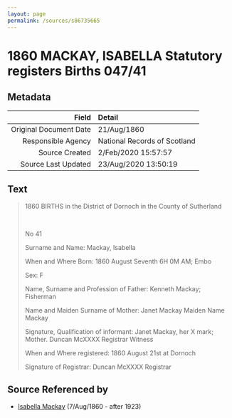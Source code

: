 ```yaml
---
layout: page
permalink: /sources/s86735665
---
```


# 1860 MACKAY, ISABELLA Statutory registers Births 047/41

## Metadata
Field | Detail
---:|:---
Original Document Date | 21/Aug/1860
Responsible Agency | National Records of Scotland
Source Created | 2/Feb/2020 15:57:57
Source Last Updated | 23/Aug/2020 13:50:19

## Text

> 1860 BIRTHS in the District of Dornoch in the County of Sutherland
>
> <br/>
>
> No 41
>
> Surname and Name: Mackay, Isabella
>
> When and Where Born: 1860 August Seventh 6H 0M AM; Embo
>
> Sex: F
>
> Name, Surname and Profession of Father: Kenneth Mackay; Fisherman
>
> Name and Maiden Surname of Mother: Janet Mackay Maiden Name Mackay
>
> Signature, Qualification of informant: Janet Mackay, her X mark; Mother. Duncan McXXXX Registrar Witness
>
> When and Where registered: 1860 August 21st at Dornoch
>
> Signature of Registrar: Duncan McXXXX Registrar
>

## Source Referenced by

* [Isabella Mackay](../people/@32797554@-isabella-mackay-b1860-8-7-d1923.md) (7/Aug/1860 - after 1923)
